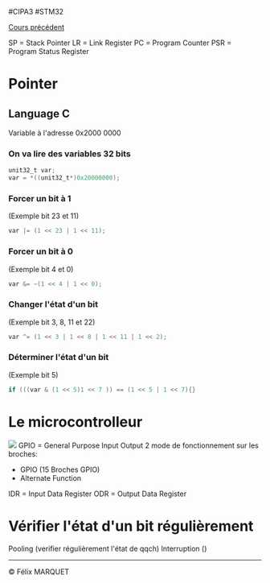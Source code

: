 #CIPA3 #STM32

[Cours précédent](STM32%20Cours%204.md)

SP = Stack Pointer
LR = Link Register
PC = Program Counter
PSR = Program Status Register
# Pointer
## Language C
Variable à l'adresse 0x2000 0000
### On va lire des variables 32 bits
```C
unit32_t var;
var = *((unit32_t*)0x20000000);
```
### Forcer un bit à 1
(Exemple bit 23 et 11)
```C
var |= (1 << 23 | 1 << 11);
```
### Forcer un bit à 0
(Exemple bit 4 et 0)
```C
var &= ~(1 << 4 | 1 << 0);
```
### Changer l'état d'un bit
(Exemple bit 3, 8, 11 et 22)
```C
var ^= (1 << 3 | 1 << 8 | 1 << 11 | 1 << 2);
```
### Déterminer l'état d'un bit
(Exemple bit 5)
```C
if (((var & (1 << 5)1 << 7 )) == (1 << 5 | 1 << 7){}
```

# Le microcontrolleur
![](https://upload.wikimedia.org/wikipedia/commons/9/9e/Syst%C3%A8meMicroproc.png)
GPIO = General Purpose Input Output
2 mode de fonctionnement sur les broches:
- GPIO (15 Broches GPIO)
- Alternate Function

IDR = Input Data Register
ODR = Output Data Register
# Vérifier l'état d'un bit régulièrement
Pooling (verifier régulièrement l'état de qqch)
Interruption ()

---
&copy; Félix MARQUET